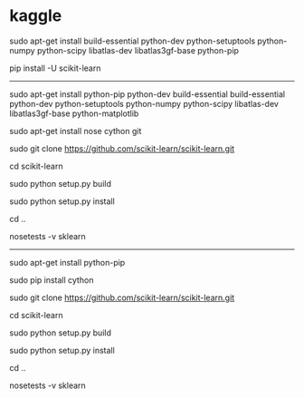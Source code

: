 # kaggle

sudo apt-get install build-essential python-dev python-setuptools python-numpy python-scipy libatlas-dev libatlas3gf-base python-pip

pip install -U scikit-learn

-------------------------------------------

sudo apt-get install python-pip python-dev build-essential build-essential python-dev python-setuptools python-numpy python-scipy libatlas-dev libatlas3gf-base python-matplotlib

sudo apt-get install nose cython git

sudo git clone https://github.com/scikit-learn/scikit-learn.git

cd scikit-learn

sudo python setup.py build

sudo python setup.py install

cd ..

nosetests -v sklearn

-------------------------------------------

sudo apt-get install python-pip

sudo pip install cython

sudo git clone https://github.com/scikit-learn/scikit-learn.git

cd scikit-learn

sudo python setup.py build

sudo python setup.py install

cd ..

nosetests -v sklearn

